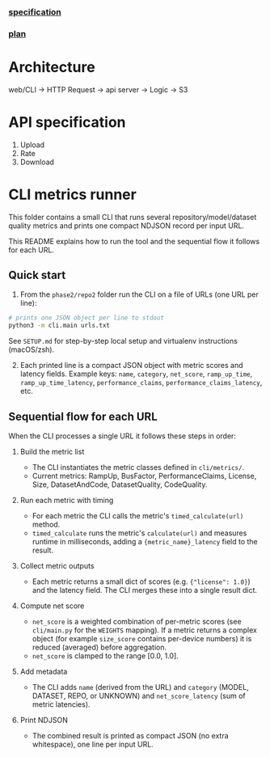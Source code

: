 ### [specification](https://docs.google.com/document/d/1NWiuwE5Wed-GJe0kkOqNTdrLqy6LxcoW/edit)
### [plan](https://docs.google.com/document/d/1Pi7RIyCG_YTDKf9OB2fm8Qpr_6PD3Okw/edit)


# Architecture

web/CLI → HTTP Request →  api server →  Logic →  S3

# API specification

1. Upload
2. Rate
3. Download


# CLI metrics runner

This folder contains a small CLI that runs several repository/model/dataset
quality metrics and prints one compact NDJSON record per input URL.

This README explains how to run the tool and the sequential flow it follows
for each URL.

## Quick start

1. From the `phase2/repo2` folder run the CLI on a file of URLs (one URL per line):

```bash
# prints one JSON object per line to stdout
python3 -m cli.main urls.txt
```

See `SETUP.md` for step-by-step local setup and virtualenv instructions (macOS/zsh).

2. Each printed line is a compact JSON object with metric scores and latency
   fields. Example keys: `name`, `category`, `net_score`, `ramp_up_time`,
   `ramp_up_time_latency`, `performance_claims`, `performance_claims_latency`, etc.

## Sequential flow for each URL

When the CLI processes a single URL it follows these steps in order:

1. Build the metric list
   - The CLI instantiates the metric classes defined in `cli/metrics/`.
   - Current metrics: RampUp, BusFactor, PerformanceClaims, License, Size,
     DatasetAndCode, DatasetQuality, CodeQuality.

2. Run each metric with timing
   - For each metric the CLI calls the metric's `timed_calculate(url)` method.
   - `timed_calculate` runs the metric's `calculate(url)` and measures runtime
     in milliseconds, adding a `{metric_name}_latency` field to the result.

3. Collect metric outputs
   - Each metric returns a small dict of scores (e.g. `{"license": 1.0}`) and
     the latency field. The CLI merges these into a single result dict.

4. Compute net score
   - `net_score` is a weighted combination of per-metric scores (see
     `cli/main.py` for the `WEIGHTS` mapping). If a metric returns a complex
     object (for example `size_score` contains per-device numbers) it is
     reduced (averaged) before aggregation.
   - `net_score` is clamped to the range [0.0, 1.0].

5. Add metadata
   - The CLI adds `name` (derived from the URL) and `category` (MODEL, DATASET,
     REPO, or UNKNOWN) and `net_score_latency` (sum of metric latencies).

6. Print NDJSON
   - The combined result is printed as compact JSON (no extra whitespace),
     one line per input URL.



